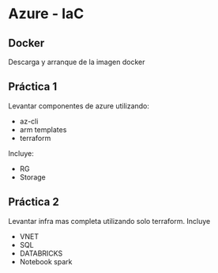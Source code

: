 # Azure - IaC
## Docker
Descarga y arranque de la imagen docker
## Práctica 1
Levantar componentes de azure utilizando:
* az-cli
* arm templates
* terraform

Incluye:
* RG
* Storage



## Práctica 2
Levantar infra mas completa utilizando solo terraform. Incluye
* VNET
* SQL
* DATABRICKS
* Notebook spark
